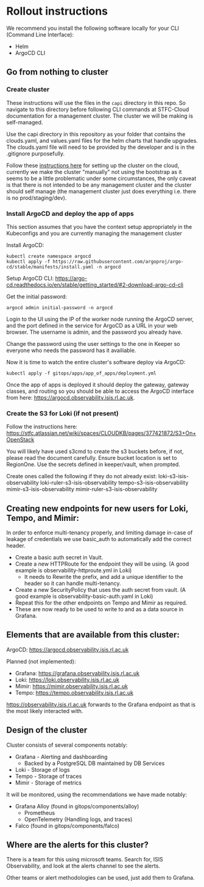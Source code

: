 # Rollout instructions

We recommend you install the following software locally for your CLI (Command Line Interface):

- Helm
- ArgoCD CLI

## Go from nothing to cluster

### Create cluster
These instructions will use the files in the `capi` directory in this repo. So navigate to this directory before following CLI commands at STFC-Cloud documentation for a management cluster. The cluster we will be making is self-managed.

Use the capi directory in this repository as your folder that contains the clouds.yaml, and values.yaml files for the helm charts that handle upgrades. The clouds.yaml file will need to be provided by the developer and is in the .gitignore purposefully.

Follow these [instructions here](https://stfc.atlassian.net/wiki/spaces/CLOUDKB/pages/211878034/Cluster+API+Setup) for setting up the cluster on the cloud, currently we make the cluster "manually" not using the bootstrap as it seems to be a little problematic under some circumstances, the only caveat is that there is not intended to be any management cluster and the cluster should self manage (the management cluster just does everything i.e. there is no prod/staging/dev).

### Install ArgoCD and deploy the app of apps
This section assumes that you have the context setup appropriately in the Kubeconfigs and you are currently managing the management cluster

Install ArgoCD:
```shell
kubectl create namespace argocd
kubectl apply -f https://raw.githubusercontent.com/argoproj/argo-cd/stable/manifests/install.yaml -n argocd
```

Setup ArgoCD CLI: https://argo-cd.readthedocs.io/en/stable/getting_started/#2-download-argo-cd-cli

Get the initial password:
```
argocd admin initial-password -n argocd
```

Login to the UI using the IP of the worker node running the ArgoCD server, and the port defined in the service for ArgoCD as a URL in your web browser. The username is admin, and the password you already have.

Change the password using the user settings to the one in Keeper so everyone who needs the password has it availiable.

Now it is time to watch the entire cluster's software deploy via ArgoCD:
```
kubectl apply -f gitops/apps/app_of_apps/deployment.yml
```

Once the app of apps is deployed it should deploy the gateway, gateway classes, and routing so you should be able to access the ArgoCD interface from here:
https://argocd.observability.isis.rl.ac.uk.

### Create the S3 for Loki (if not present)

Follow the instructions here: https://stfc.atlassian.net/wiki/spaces/CLOUDKB/pages/377421872/S3+On+OpenStack

You will likely have used s3cmd to create the s3 buckets before, if not, please read the document carefully. Ensure bucket location is set to RegionOne. Use the secrets defined in keeper/vault, when prompted.

Create ones called the following if they do not already exist:
loki-s3-isis-observability
loki-ruler-s3-isis-observability
tempo-s3-isis-observability
mimir-s3-isis-observability
mimir-ruler-s3-isis-observability

## Creating new endpoints for new users for Loki, Tempo, and Mimir:

In order to enforce multi-tenancy properly, and limiting damage in-case of leakage of credentials we use basic_auth to automatically add the correct header.

- Create a basic auth secret in Vault. 
- Create a new HTTPRoute for the endpoint they will be using. (A good example is observability-httproute.yml in Loki)
  - It needs to Rewrite the prefix, and add a unique identifier to the header so it can handle multi-tenancy.
- Create a new SecurityPolicy that uses the auth secret from vault. (A good example is observability-basic-auth.yaml in Loki)
- Repeat this for the other endpoints on Tempo and Mimir as required.
- These are now ready to be used to write to and as a data source in Grafana.

## Elements that are available from this cluster:

ArgoCD: https://argocd.observability.isis.rl.ac.uk

Planned (not implemented):
- Grafana: https://grafana.observability.isis.rl.ac.uk
- Loki: https://loki.observability.isis.rl.ac.uk
- Mimir: https://mimir.observability.isis.rl.ac.uk
- Tempo: https://tempo.observability.isis.rl.ac.uk

https://observability.isis.rl.ac.uk forwards to the Grafana endpoint as that is the most likely interacted with.

## Design of the cluster

Cluster consists of several components notably:
- Grafana - Alerting and dashboarding
    - Backed by a PostgreSQL DB maintained by DB Services
- Loki - Storage of logs
- Tempo - Storage of traces
- Mimir - Storage of metrics

It will be monitored, using the recommendations we have made notably:

- Grafana Alloy (found in gitops/components/alloy)
    - Prometheus
    - OpenTelemetry (Handling logs, and traces)
- Falco (found in gitops/components/falco)

## Where are the alerts for this cluster?

There is a team for this using microsoft teams. Search for, ISIS Observability, and look at the alerts channel to see the alerts.

Other teams or alert methodologies can be used, just add them to Grafana.